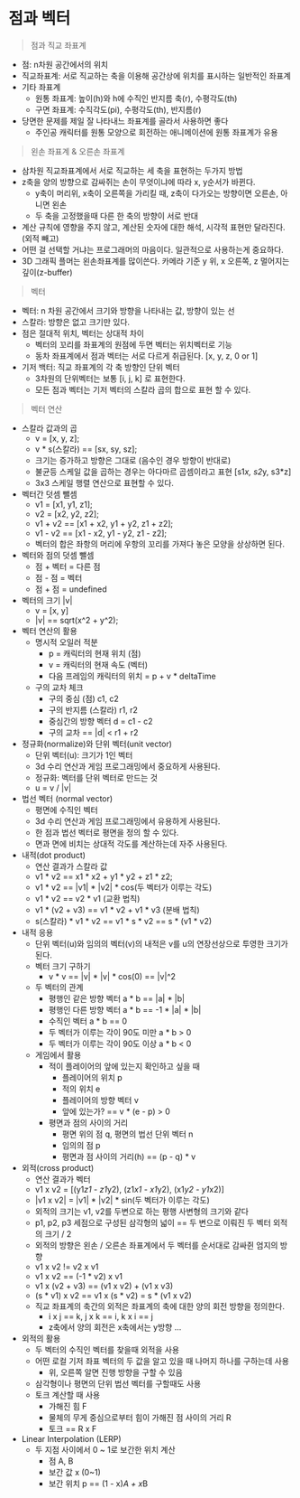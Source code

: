 # 점과 벡터

> 점과 직교 좌표계
* 점: n차원 공간에서의 위치
* 직교좌표계: 서로 직교하는 축을 이용해 공간상에 위치를 표시하는 일반적인 좌표계
* 기타 좌표계
    * 원통 좌표계: 높이(h)와 h에 수직인 반지름 축(r), 수평각도(th)
    * 구면 좌표계: 수직각도(pi), 수평각도(th), 반지름(r)
* 당면한 문제를 제일 잘 나타내느 좌표계를 골라서 사용하면 좋다
    * 주인공 캐릭터를 원통 모양으로 회전하는 애니메이션에 원통 좌표계가 유용

> 왼손 좌표계 & 오른손 좌표계
* 삼차원 직교좌표계에서 서로 직교하는 세 축을 표현하는 두가지 방법
* z축을 양의 방향으로 감싸쥐는 손이 무엇이냐에 따라 x, y순서가 바뀐다.
    * y축이 머리위, x축이 오른쪽을 가리킬 때, z축이 다가오는 방향이면 오른손, 아니면 왼손
    * 두 축을 고정했을때 다른 한 축의 방향이 서로 반대
* 계산 규칙에 영향을 주지 않고, 계산된 숫자에 대한 해석, 시각적 표현만 달라진다. (외적 빼고)
* 어떤 걸 선택할 거냐는 프로그래머의 마음이다. 일관적으로 사용하는게 중요하다.
* 3D 그래픽 플머는 왼손좌표계를 많이쓴다. 카메라 기준 y 위, x 오른쪽, z 멀어지는 깊이(z-buffer)

> 벡터
* 벡터: n 차원 공간에서 크기와 방향을 나타내는 값, 방향이 있는 선
* 스칼라: 방향은 없고 크기만 있다.
* 점은 절대적 위치, 벡터는 상대적 차이
    * 벡터의 꼬리를 좌표계의 원점에 두면 벡터는 위치벡터로 기능
    * 동차 좌표계에서 점과 벡터는 서로 다르게 취급된다. [x, y, z, 0 or 1]
* 기저 백터: 직교 좌표계의 각 축 방향인 단위 벡터
    * 3차원의 단위벡터는 보통 [i, j, k] 로 표현한다.
    * 모든 점과 벡터는 기저 벡터의 스칼라 곱의 합으로 표현 할 수 있다.

> 벡터 연산
* 스칼라 값과의 곱
    * v = [x, y, z];
    * v * s(스칼라) == [sx, sy, sz];
    * 크기는 증가하고 방향은 그대로 (음수인 경우 방향이 반대로)
    * 불균등 스케일 값을 곱하는 경우는 아다마르 곱셈이라고 표현 [s1*x, s2*y, s3*z]
    * 3x3 스케일 행렬 연산으로 표현할 수 있다.
* 벡터간 덧셈 뺄셈
    * v1 = [x1, y1, z1];
    * v2 = [x2, y2, z2];
    * v1 + v2 == [x1 + x2, y1 + y2, z1 + z2];
    * v1 - v2 == [x1 - x2, y1 - y2, z1 - z2];
    * 벡터의 합은 좌항의 머리에 우항의 꼬리를 가져다 놓은 모양을 상상하면 된다.
* 벡터와 점의 덧셈 뺄셈
    * 점 + 벡터 = 다른 점
    * 점 - 점 = 벡터
    * 점 + 점 = undefined
* 벡터의 크기 |v|
    * v = [x, y]
    * |v| == sqrt(x^2 + y^2);
* 벡터 연산의 활용
    * 명시적 오일러 적분
        * p = 캐릭터의 현재 위치 (점)
        * v = 캐릭터의 현재 속도 (벡터)
        * 다음 프레임의 캐릭터의 위치 = p + v * deltaTime
    * 구의 교차 체크
        * 구의 중심 (점) c1, c2
        * 구의 반지름 (스칼라) r1, r2
        * 중심간의 방향 벡터 d = c1 - c2
        * 구의 교차 == |d| < r1 + r2
* 정규화(normalize)와 단위 벡터(unit vector)
    * 단위 벡터(u): 크기가 1인 벡터
    * 3d 수리 연산과 게임 프로그래밍에서 중요하게 사용된다.
    * 정규화: 벡터를 단위 벡터로 만드는 것
    * u = v / |v|
* 법선 벡터 (normal vector)
    * 평면에 수직인 벡터
    * 3d 수리 연산과 게임 프로그래밍에서 유용하게 사용된다.
    * 한 점과 법선 벡터로 평면을 정의 할 수 있다.
    * 면과 면에 비치는 상대적 각도를 계산하는데 자주 사용된다.
* 내적(dot product)
    * 연산 결과가 스칼라 값
    * v1 * v2 == x1 * x2 + y1 * y2 + z1 * z2;
    * v1 * v2 == |v1| * |v2| * cos(두 벡터가 이루는 각도)
    * v1 * v2 == v2 * v1 (교환 법칙)
    * v1 * (v2 + v3) == v1 * v2 + v1 * v3 (분배 법칙)
    * s(스칼라) * v1 * v2 == v1 * s * v2 == s * (v1 * v2)
* 내적 응용
    * 단위 벡터(u)와 임의의 벡터(v)의 내적은 v를 u의 연장선상으로 투영한 크기가 된다.
    * 벡터 크기 구하기 
        * v * v == |v| * |v| * cos(0) == |v|^2
    * 두 벡터의 관계
        * 평행인 같은 방향 벡터 a * b == |a| * |b|
        * 평행인 다른 방향 벡터 a * b == -1 * |a| * |b|
        * 수직인 벡터 a * b == 0
        * 두 벡터가 이루는 각이 90도 미만 a * b > 0
        * 두 벡터가 이루는 각이 90도 이상 a * b < 0
    * 게임에서 활용
        * 적이 플레이어의 앞에 있는지 확인하고 싶을 때
            * 플레이어의 위치 p
            * 적의 위치 e
            * 플레이어의 방향 벡터 v
            * 앞에 있는가? == v * (e - p) > 0
        * 평면과 점의 사이의 거리
            * 평면 위의 점 q, 평면의 법선 단위 벡터 n
            * 임의의 점 p
            * 평면과 점 사이의 거리(h) == (p - q) * v
* 외적(cross product)
    * 연산 결과가 벡터
    * v1 x v2 = [(y1*z1 - z1*y2), (z1*x1 - x1*y2), (x1*y2 - y1*x2)]
    * |v1 x v2| = |v1| * |v2| * sin(두 벡터가 이루는 각도)
    * 외적의 크기는 v1, v2를 두변으로 하는 평행 사변형의 크기와 같다
    * p1, p2, p3 세점으로 구성된 삼각형의 넓이 == 두 변으로 이뤄진 두 벡터 외적의 크기 / 2
    * 외적의 방향은 왼손 / 오른손 좌표계에서 두 벡터를 순서대로 감싸쥔 엄지의 방향
    * v1 x v2 != v2 x v1
    * v1 x v2 == (-1 * v2) x v1
    * v1 x (v2 + v3) == (v1 x v2) + (v1 x v3)
    * (s * v1) x v2 == v1 x (s * v2) = s * (v1 x v2)
    * 직교 좌표계의 축간의 외적은 좌표계의 축에 대한 양의 회전 방향을 정의한다.
        * i x j == k, j x k == i, k x i == j
        * z축에서 양의 회전은 x축에서는 y방향 ...
* 외적의 활용
    * 두 벡터의 수직인 벡터를 찾을때 외적을 사용
    * 어떤 로컬 기저 좌표 벡터의 두 값을 알고 있을 때 나머지 하나를 구하는데 사용
        * 위, 오른쪽 알면 진행 방향을 구할 수 있음
    * 삼각형이나 평면의 단위 법선 벡터를 구할때도 사용
    * 토크 계산할 때 사용
        * 가해진 힘 F
        * 물체의 무게 중심으로부터 힘이 가해진 점 사이의 거리 R
        * 토크 == R x F
* Linear Interpolation (LERP)
    * 두 지점 사이에서 0 ~ 1로 보간한 위치 계산
        * 점 A, B
        * 보간 값 x (0~1)
        * 보간 위치 p == (1 - x)*A + x*B









    
